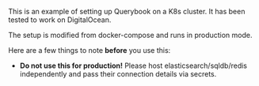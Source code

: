 This is an example of setting up Querybook on a K8s cluster. It has been tested to work on DigitalOcean.

The setup is modified from docker-compose and runs in production mode.

Here are a few things to note **before** you use this:

-   **Do not use this for production!** Please host elasticsearch/sqldb/redis independently and pass their connection details via secrets.

